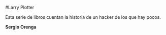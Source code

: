 #Larry Plotter

Esta serie de libros cuentan la historia de un hacker de los que hay pocos.

**Sergio Orenga**